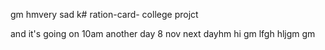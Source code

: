 
gm
hmvery sad k# ration-card-
college projct

and it's going on 
10am
another day 8 nov
next dayhm
hi
gm
lfgh
hljgm
gm